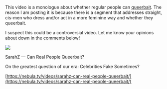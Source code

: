 This video is a monologue about whether regular people can [queerbait](https://en.wikipedia.org/wiki/Queerbaiting). The reason I am posting it is because there is a segment that addresses straight, cis-men who dress and/or act in a more feminine way and whether they queerbait.

I suspect this could be a controversial video. Let me know your opinions about down in the comments below!

[](https://nebula.tv/videos/sarahz-can-real-people-queerbait/ "SarahZ — Can Real People Queerbait?")

![](https://dj423fildxgac.cloudfront.net/605f446d-6d24-460d-86e7-3a04f559a00e?format=jpeg&width=1280)

SarahZ — Can Real People Queerbait?

On the greatest question of our era: Celebrities Fake Sometimes?

[https://nebula.tv/videos/sarahz-can-real-people-queerbait/](https://nebula.tv/videos/sarahz-can-real-people-queerbait/)
